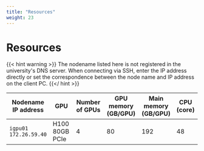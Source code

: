 ```yaml
---
title: "Resources"
weight: 23
---
```


# Resources

{{< hint warning >}}
The nodename listed here is not registered in the university's DNS server.
When connecting via SSH, enter the IP address directly or set the correspondence between the node name and IP address on the client PC.
{{</ hint >}}

|Nodename<br>IP address|GPU|Number of GPUs|GPU memory<br>(GB/GPU)|Main memory<br>(GB/GPU)|CPU<br>(core)|
|---|---|---|---|---|---|
|`igpu01`<br>`172.26.59.40`|H100 80GB PCIe|4|80|192|48|